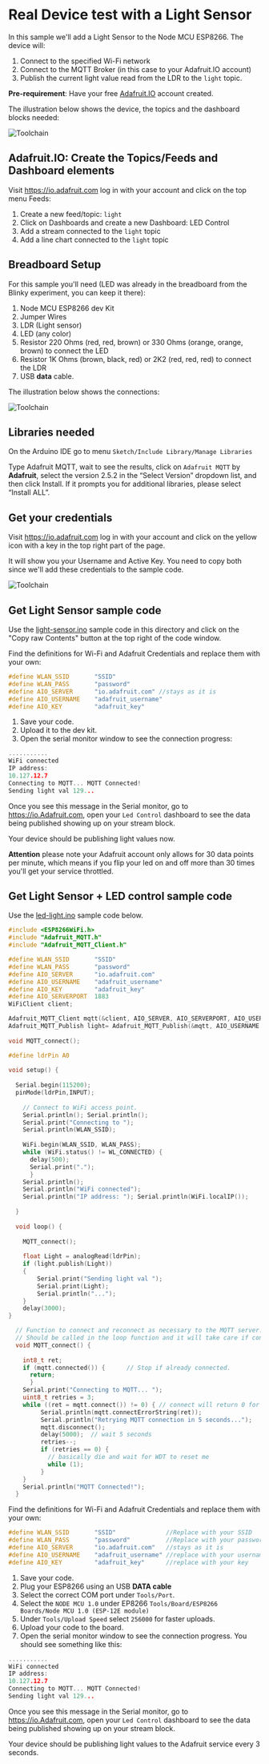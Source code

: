 # Real Device test with a Light Sensor

In this sample we'll add a Light Sensor to the Node MCU ESP8266. The device will:

1. Connect to the specified Wi-Fi network
1. Connect to the MQTT Broker (in this case to your Adafruit.IO account)
1. Publish the current light value read from the LDR to the `light` topic.

**Pre-requirement**: Have your free [Adafruit.IO](https://io.adafruit.com) account created.

The illustration below shows the device, the topics and the dashboard blocks needed:

![Toolchain](../Images/ldr-flow.png)

## Adafruit.IO: Create the Topics/Feeds and Dashboard elements

Visit https://io.adafruit.com log in with your account and click on the top menu Feeds:

1. Create a new feed/topic: `light`
1. Click on Dashboards and create a new Dashboard: LED Control
1. Add a stream connected to the `light` topic
1. Add a line chart connected to the `light` topic

## Breadboard Setup

For this sample you'll need (LED was already in the breadboard from the Blinky experiment, you can keep it there):

1. Node MCU ESP8266 dev Kit
1. Jumper Wires
1. LDR (Light sensor)
1. LED (any color)
1. Resistor 220 Ohms (red, red, brown) or 330 Ohms (orange, orange, brown) to connect the LED
1. Resistor 1K Ohms (brown, black, red) or 2K2 (red, red, red) to connect the LDR
1. USB **data** cable.

The illustration below shows the connections:

![Toolchain](../Images/led-setup.png)

## Libraries needed

On the Arduino IDE go to menu `Sketch/Include Library/Manage Libraries`

Type Adafruit MQTT, wait to see the results, click on `Adafruit MQTT` by **Adafruit**, select the version 2.5.2 in the “Select Version” dropdown list, and then click Install. If it prompts you for additional libraries, please select “Install ALL”.

## Get your credentials

Visit https://io.adafruit.com log in with your account and click on the yellow icon with a key in the top right part of the page.

It will show you your Username and Active Key. You need to copy both since we'll add these credentials to the sample code.

![Toolchain](../Images/credentials.png)

## Get Light Sensor sample code

Use the [light-sensor.ino](light-sensor/light-sensor.ino) sample code in this directory and click on the "Copy raw Contents" button at the top right of the code window.

Find the definitions for Wi-Fi and Adafruit Credentials and replace them with your own:

```C
#define WLAN_SSID       "SSID"
#define WLAN_PASS       "password"
#define AIO_SERVER      "io.adafruit.com" //stays as it is
#define AIO_USERNAME    "adafruit_username"
#define AIO_KEY         "adafruit_key"
```

1. Save your code.
1. Upload it to the dev kit.
1. Open the serial monitor window to see the connection progress:

```C
...........
WiFi connected
IP address:
10.127.12.7
Connecting to MQTT... MQTT Connected!
Sending light val 129...
```

Once you see this message in the Serial monitor, go to https://io.Adafruit.com, open your `Led Control` dashboard to see the data being published showing up on your stream block.

Your device should be publishing light values now.

**Attention** please note your Adafruit account only allows for 30 data points per minute, which means if you flip your led on and off more than 30 times you'll get your service throttled. 

## Get Light Sensor + LED control sample code

Use the [led-light.ino](led-light/led-light.ino) sample code below.

```c
#include <ESP8266WiFi.h>
#include "Adafruit_MQTT.h"
#include "Adafruit_MQTT_Client.h"

#define WLAN_SSID       "SSID"
#define WLAN_PASS       "password"
#define AIO_SERVER      "io.adafruit.com"
#define AIO_USERNAME    "adafruit_username"
#define AIO_KEY         "adafruit_key"
#define AIO_SERVERPORT  1883                   
WiFiClient client;

Adafruit_MQTT_Client mqtt(&client, AIO_SERVER, AIO_SERVERPORT, AIO_USERNAME, AIO_KEY);
Adafruit_MQTT_Publish light= Adafruit_MQTT_Publish(&mqtt, AIO_USERNAME "/feeds/light");
  
void MQTT_connect();

#define ldrPin A0
   
void setup() {
    
  Serial.begin(115200);
  pinMode(ldrPin,INPUT);
     
    // Connect to WiFi access point.
    Serial.println(); Serial.println();
    Serial.print("Connecting to ");
    Serial.println(WLAN_SSID);
  
    WiFi.begin(WLAN_SSID, WLAN_PASS);
    while (WiFi.status() != WL_CONNECTED) {
      delay(500);
      Serial.print(".");
      }
    Serial.println();
    Serial.println("WiFi connected");
    Serial.println("IP address: "); Serial.println(WiFi.localIP());
  
  }
     
  void loop() {
  
    MQTT_connect();
   
    float Light = analogRead(ldrPin);
    if (light.publish(Light)) 
    {
        Serial.print("Sending light val ");
        Serial.print(Light);
        Serial.println("...");
    }
    delay(3000);
}

  // Function to connect and reconnect as necessary to the MQTT server.
  // Should be called in the loop function and it will take care if connecting.
  void MQTT_connect() {
    
    int8_t ret;
    if (mqtt.connected()) {      // Stop if already connected.
      return;
      }
    Serial.print("Connecting to MQTT... ");
    uint8_t retries = 3;
    while ((ret = mqtt.connect()) != 0) { // connect will return 0 for connected
         Serial.println(mqtt.connectErrorString(ret));
         Serial.println("Retrying MQTT connection in 5 seconds...");
         mqtt.disconnect();
         delay(5000);  // wait 5 seconds
         retries--;
         if (retries == 0) {
           // basically die and wait for WDT to reset me
           while (1);
         }
    }
    Serial.println("MQTT Connected!");
  }

```

Find the definitions for Wi-Fi and Adafruit Credentials and replace them with your own:

```C
#define WLAN_SSID       "SSID"              //Replace with your SSID
#define WLAN_PASS       "password"          //Replace with your password
#define AIO_SERVER      "io.adafruit.com"   //stays as it is
#define AIO_USERNAME    "adafruit_username" //replace with your username
#define AIO_KEY         "adafruit_key"      //replace with your key
```

1. Save your code.
1. Plug your ESP8266 using an USB **DATA cable**
1. Select the correct COM port under `Tools/Port`.
1. Select the `NODE MCU 1.0` under EP8266 `Tools/Board/ESP8266 Boards/Node MCU 1.0 (ESP-12E module)`
1. Under `Tools/Upload Speed` select `256000` for faster uploads.
1. Upload your code to the board.
1. Open the serial monitor window to see the connection progress. You should see something like this:

```C
...........
WiFi connected
IP address:
10.127.12.7
Connecting to MQTT... MQTT Connected!
Sending light val 129...
```

Once you see this message in the Serial monitor, go to https://io.Adafruit.com, open your `Led Control` dashboard to see the data being published showing up on your stream block.

Your device should be publishing light values to the Adafruit service every 3 seconds.